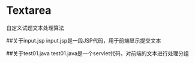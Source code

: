 # Textarea
自定义试题文本处理算法

##关于input.jsp
input.jsp是一段JSP代码，用于前端显示提交文本

##关于test01.java
test01.java是一个servlet代码，对前端的文本进行处理分组
